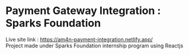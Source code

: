 # Payment Gateway Integration : Sparks Foundation
Live site link : https://am4n-payment-integration.netlify.app/ <br>
Project made under Sparks Foundation internship program using Reactjs

